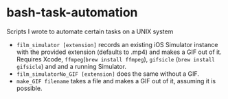 # bash-task-automation
Scripts I wrote to automate certain tasks on a UNIX system

* `film_simulator [extension]` records an existing iOS Simulator instance with the provided extension (defaults to .mp4) and makes a GIF out of it. Requires Xcode, `ffmpeg`(`brew install ffmpeg`), `gifsicle` (`brew install gifsicle`) and  and a running Simulator.
* `film_simulatorNo_GIF [extension]` does the same without a GIF.
* `make_GIF filename` takes a file and makes a GIF out of it, assuming it is possible.

